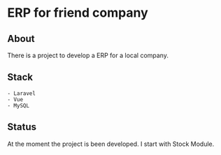 # ERP for friend company

## About

There is a project to develop a ERP for a local company.

## Stack

    - Laravel
    - Vue
    - MySQL

## Status

At the moment the project is been developed. I start with Stock Module.